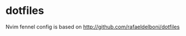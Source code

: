 dotfiles
===================
Nvim fennel config is based on http://github.com/rafaeldelboni/dotfiles
